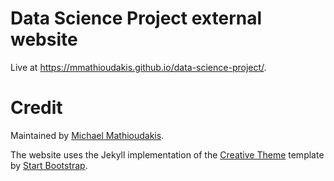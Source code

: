 # Data Science Project external website

Live at <https://mmathioudakis.github.io/data-science-project/>.

# Credit

Maintained by [Michael Mathioudakis](https://michalis.co).

The website uses the Jekyll implementation of the [Creative Theme](http://startbootstrap.com/template-overviews/creative/) template by [Start Bootstrap](http://startbootstrap.com).

